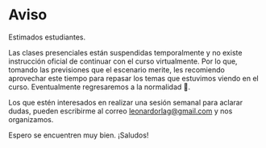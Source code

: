 # Aviso

Estimados estudiantes.

Las clases presenciales están suspendidas temporalmente y no existe instrucción oficial de continuar con el curso virtualmente. Por lo que, tomando las previsiones que el escenario merite, les recomiendo aprovechar este tiempo para repasar los temas que estuvimos viendo en el curso. Eventualmente regresaremos a la normalidad 🤞.

Los que estén interesados en realizar una sesión semanal para aclarar dudas, pueden escribirme al correo leonardorlag@gmail.com y nos organizamos.

Espero se encuentren muy bien. ¡Saludos!
